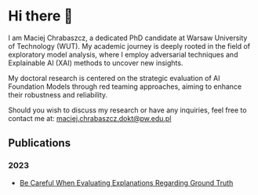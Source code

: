 # Hi there 🤗

I am Maciej Chrabaszcz, a dedicated PhD candidate at Warsaw University of Technology (WUT). My academic journey is deeply rooted in the field of exploratory model analysis, where I employ adversarial techniques and Explainable AI (XAI) methods to uncover new insights.

My doctoral research is centered on the strategic evaluation of AI Foundation Models through red teaming approaches, aiming to enhance their robustness and reliability.

Should you wish to discuss my research or have any inquiries, feel free to contact me at: maciej.chrabaszcz.dokt@pw.edu.pl

## Publications
### 2023
- [Be Careful When Evaluating Explanations Regarding Ground Truth](https://arxiv.org/abs/2311.04813)
<!--
**maciejchrabaszcz/maciejchrabaszcz** is a ✨ _special_ ✨ repository because its `README.md` (this file) appears on your GitHub profile.

Here are some ideas to get you started:

- 🔭 I’m currently working on ...
- 🌱 I’m currently learning ...
- 👯 I’m looking to collaborate on ...
- 🤔 I’m looking for help with ...
- 💬 Ask me about ...
- 📫 How to reach me: ...
- 😄 Pronouns: ...
- ⚡ Fun fact: ...
-->
